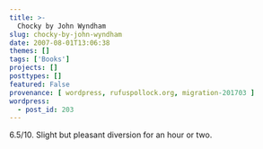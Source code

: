 ```yaml
---
title: >-
  Chocky by John Wyndham
slug: chocky-by-john-wyndham
date: 2007-08-01T13:06:38
themes: []
tags: ['Books']
projects: []
posttypes: []
featured: False
provenance: [ wordpress, rufuspollock.org, migration-201703 ]
wordpress:
  - post_id: 203
---
```


6.5/10. Slight but pleasant diversion for an hour or two.

